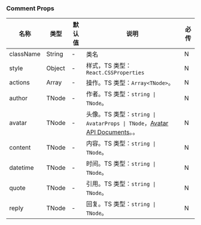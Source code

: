### Comment Props

名称 | 类型 | 默认值 | 说明 | 必传
-- | -- | -- | -- | --
className | String | - | 类名 | N
style | Object | - | 样式，TS 类型：`React.CSSProperties` | N
actions | Array | - | 操作。TS 类型：`Array<TNode>`。 | N
author | TNode | - | 作者。TS 类型：`string \| TNode`。 | N
avatar | TNode | - | 头像。TS 类型：`string \| AvatarProps \| TNode`，[Avatar API Documents](./avatar?tab=api)。。 | N
content | TNode | - | 内容。TS 类型：`string \| TNode`。 | N
datetime | TNode | - | 时间。TS 类型：`string \| TNode`。 | N
quote | TNode | - | 引用。TS 类型：`string \| TNode`。 | N
reply | TNode | - | 回复。TS 类型：`string \| TNode`。 | N